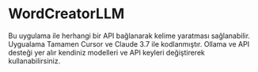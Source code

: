 # WordCreatorLLM
Bu uygulama ile herhangi bir API bağlanarak kelime yaratması sağlanabilir.
Uygualama Tamamen Cursor ve Claude 3.7 ile kodlanmıştır.
Ollama ve API desteği yer alır kendiniz modelleri ve API keyleri değiştirerek kullanabilirsiniz.
